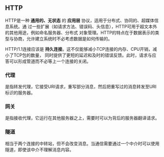 ## HTTP
HTTP是一种 **通用的、无状态** 的 **应用层**  协议，适用于分布式、协同的、超媒体信息系统。通
过一些扩展（如请求方法、错误码、头信息），HTTP可用于超文本外的其他用途，例如命名服务器、分布式
对象管理。HTTP的特点在于数据表示的类型与协商，允许建立系统时不必考虑数据是如何传输的。

HTTP/1.1连接应该是 **持久连接**。这不仅能够减小TCP连接的内存、CPU开销，减小了TCP包的数量，
同时提供了更短的延迟和及时的错误反馈。此时，请求与应答可以形成管道而不必等上一个连接的关闭。


### 代理
是指转发代理，它接受URI请求，重写部分消息，然后把重写过的消息转发至URI标识的服务器。
### 网关
是指接收代理，它运行在其他服务器之上，需要时可以为背后的服务器翻译请求。
### 隧道
相当于两个连接的中转站，但不会改变消息。当通信需要通过一个中介时可以使用隧道，即使该中介不理解消息内容。
